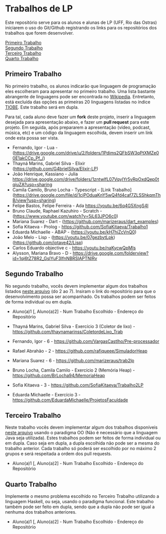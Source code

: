 # Trabalhos de LP

Este repositório serve para os alunos e alunas de LP (UFF, Rio das Ostras) iniciarem o uso do Git/Github registrando os links para os repositórios dos trabalhos que forem desenvolver.

[Primeiro Trabalho](#primeiro-trabalho)\
[Segundo Trabalho](#segundo-trabalho)\
[Terceiro Trabalho](#terceiro-trabalho)\
[Quarto Trabalho](#quarto-trabalho)

## Primeiro Trabalho

No primeiro trabalho, os alunos indicarão que linguagem de programação eles escolheram para apresentar no primeiro trabalho. Uma lista bastante abrangente de linguagens pode ser encontrada no [Wikipedia](https://en.wikipedia.org/wiki/List_of_programming_languages). Entretanto, está excluída das opções as primeiras 20 linguagens listadas no índice [TIOBE](https://www.tiobe.com/tiobe-index/). Este trabalho será em dupla.

Para tal, cada aluno deve fazer um **fork** deste projeto, inserir a linguagem desejada para apresentação abaixo, e fazer um **pull request** para este projeto. Em seguida, após prepararem a apresentação (vídeo, podcast, música, etc) e um código da linguagem escolhida, devem inserir um link onde esta possa ser vista.

- Fernando, Igor - Lua - (https://drive.google.com/drive/u/2/folders/1Pdims2QFbSW3qPtXMZe00E1akCCp_Pf_/)
- Thayná Marins, Gabriel Silva - Elixir (https://github.com/G4brielSilva/Elixir-LP)
- João Henrique, Kassiano - Julia https://drive.google.com/drive/folders/1zntwlfL07VqyIYr5vRpOxdQep0tqiuZA?usp=sharing
- Camila Camilo, Bruno Locha - Typescript - [Link Trabalho] (https://drive.google.com/file/d/1cjPOduaKnY5wQ4fd4caf7ZLSShkqmThB/view?usp=sharing)
- Felipe Bastos, Felipe Ferreira - Ada https://youtu.be/6q4G5XngS4I
- Bruno Claude, Raphael Kazuhiro - Scratch - (https://www.youtube.com/watch?v=5jL63JPO6c0)
- Mariana Suarez - Dart - (https://github.com/marizeraus/dart_examples)
- Sofia Kitaeva - Prolog - https://github.com/SofiaKitaeva/Trabalho1
- Eduarda Michaelle - ABAP - (https://youtu.be/kH7hiZcVnQ0)
- João Melo - Lisp - (https://youtu.be/07gezbytLpk) (https://github.com/jotave42/Lisp)
- Carlos Eduardo  objective c - https://youtu.be/naKycwQpMIs
- Alysson, Mariana Bravo - D - https://drive.google.com/folderview?id=1qi6tZ78R2_GsIYuF3lfnNBRSlAPTNlRv

## Segundo Trabalho

No segundo trabalho, vocês devem implementar algum dos trabalhos listados [neste arquivo](http://www2.ic.uff.br/~bazilio/cursos/lp/material/Trabalhos.pdf) (do 2 ao 7). Insiram o link do repositório para que o desenvolvimento possa ser acompanhado. Os trabalhos podem ser feitos de forma individual ou em dupla.

- Aluno(a)1 [, Aluno(a)2] - Num Trabalho Escolhido - Endereço do Repositório

- Thayná Marins, Gabriel Silva - Exercício 3 (Coletor de lixo) - https://github.com/thaynamarinss/ColetordeLixo_Trab
- Fernando, Igor - 6 - https://github.com/VargasCastlho/Pre-processador
- Rafael Abrahão - 2 - https://github.com/rafiqueee/SimuladorHeap
- Mariana Suarez - 6 - https://github.com/marizeraus/trab2lp
- Bruno Locha, Camila Camilo - Exercício 2 (Memória Heap) - https://github.com/BrLocha94/MemoriaHeap
- Sofia Kitaeva - 3 - https://github.com/SofiaKitaeva/Trabalho2LP
- Eduarda Michaelle - Exercício 3 - https://github.com/EduardaMichaelle/ProjetosFaculdade

## Terceiro Trabalho

Neste trabalho vocês devem implementar algum dos trabalhos disponíveis [neste arquivo](http://www2.ic.uff.br/~bazilio/cursos/lp/material/ListaExerciciosProgOO.pdf) usando o paradigma OO (Não é necessário que a linguagem Java seja utilizada). Estes trabalhos podem ser feitos de forma individual ou em dupla. Caso seja em dupla, a dupla escolhida não pode ser a mesma do trabalho anterior. Cada trabalho só poderá ser escolhido por no máximo 2 grupos e será respeitada a ordem dos pull requests.

- Aluno(a)1 [, Aluno(a)2] - Num Trabalho Escolhido - Endereço do Repositório


## Quarto Trabalho

Implemente o mesmo problema escolhido no Terceiro Trabalho utilizando a linguagem Haskell, ou seja, usando o paradigma funcional. Este trabalho também pode ser feito em dupla, sendo que a dupla não pode ser igual a nenhuma dos trabalhos anteriores.

- Aluno(a)1 [, Aluno(a)2] - Num Trabalho Escolhido - Endereço do Repositório

